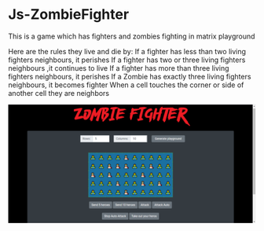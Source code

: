 # Js-ZombieFighter
This is a game which has fighters and zombies fighting in matrix playground 

Here are the rules they live and die by:
If a fighter has less than two living fighters neighbours, it perishes
If a fighter has two or three living fighters neighbours ,it continues to live
If a fighter has more than three living fighters neighbours, it perishes
If a Zombie has exactly three living fighters neighbours, it becomes fighter
When a cell touches the corner or side of another cell they are neighbors

<img src="Zombie Fighter.png" />


